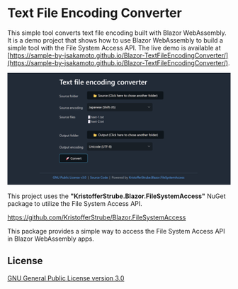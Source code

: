 # Text File Encoding Converter

This simple tool converts text file encoding built with Blazor WebAssembly. It is a demo project that shows how to use Blazor WebAssembly to build a simple tool with the File System Access API. The live demo is available at [https://sample-by-jsakamoto.github.io/Blazor-TextFileEncodingConverter/](https://sample-by-jsakamoto.github.io/Blazor-TextFileEncodingConverter/).

![](.assets/social-preview.png)

This project uses the **"KristofferStrube.Blazor.FileSystemAccess"** NuGet package to utilize the File System Access API. 

https://github.com/KristofferStrube/Blazor.FileSystemAccess

This package provides a simple way to access the File System Access API in Blazor WebAssembly apps.

## License

[GNU General Public License version 3.0](LICENSE)